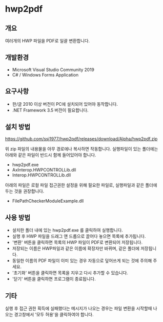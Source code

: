 # hwp2pdf

## 개요

여러개의 HWP 파일을 PDF로 일괄 변환합니다.

## 개발환경

- Microsoft Visual Studio Community 2019
- C# / Windows Forms Application

## 요구사항

- 한/글 2010 이상 버전이 PC에 설치되어 있어야 동작합니다.
- .NET Framework 3.5 버전이 필요합니다.

## 설치 방법

https://github.com/ssj1977/hwp2pdf/releases/download/Alpha/hwp2pdf.zip

위 zip 파일의 내용물을 아무 경로에나 복사하면 작동합니다.
실행파일이 있는 폴더에는 아래와 같은 파일이 반드시 함께 들어있어야 합니다.

- hwp2pdf.exe
- AxInterop.HWPCONTROLLib.dll
- Interop.HWPCONTROLLib.dll

아래의 파일은 로컬 파일 접근권한 설정을 위해 필요한 파일로, 실행파일과 같은 폴더에 두는 것을 권장합니다.

- FilePathCheckerModuleExample.dll

## 사용 방법

- 설치한 폴더 내에 있는 hwp2pdf.exe 를 클릭하여 실행합니다.
- 실행 후 HWP 파일을 드래그 앤 드롭으로 끌어다 놓으면 목록에 추가됩니다.
- '변환' 버튼을 클릭하면 목록의 HWP 파일이 PDF로 변환되어 저장됩니다.
- 저장되는 이름은 HWP파일과 같은 이름에 확장자만 바뀌며, 같은 폴더에 저장됩니다.
- 동일한 이름의 PDF 파일이 이미 있는 경우 자동으로 덮어쓰게 되는 것에 주의해 주세요.
- '초기화' 버튼을 클릭하면 목록을 지우고 다시 추가할 수 있습니다.
- '닫기' 버튼을 클릭하면 프로그램이 종료됩니다.

## 기타

실행 후 접근 권한 획득에 실패했다는 메시지가 나오는 경우는
파일 변환을 시작할때 나오는 경고창에서 '모두 허용'을 클릭하여야 합니다.
